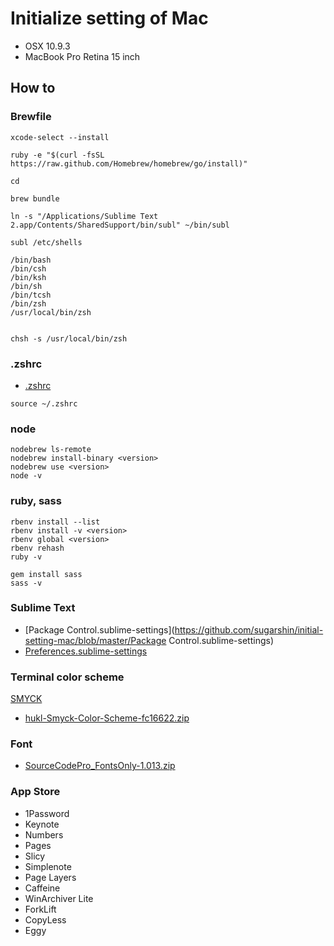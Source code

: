 # Initialize setting of Mac

* OSX 10.9.3
* MacBook Pro Retina 15 inch

## How to

### Brewfile

```
xcode-select --install

ruby -e "$(curl -fsSL https://raw.github.com/Homebrew/homebrew/go/install)"

cd

brew bundle

ln -s "/Applications/Sublime Text 2.app/Contents/SharedSupport/bin/subl" ~/bin/subl

subl /etc/shells

/bin/bash
/bin/csh
/bin/ksh
/bin/sh
/bin/tcsh
/bin/zsh
/usr/local/bin/zsh


chsh -s /usr/local/bin/zsh

```

### .zshrc

* [.zshrc](https://github.com/sugarshin/initial-setting-mac/blob/master/.zshrc)

```
source ~/.zshrc
```

### node

```
nodebrew ls-remote  
nodebrew install-binary <version>
nodebrew use <version>
node -v
```

### ruby, sass

```
rbenv install --list
rbenv install -v <version>
rbenv global <version>
rbenv rehash
ruby -v

gem install sass
sass -v
```

### Sublime Text

* [Package Control.sublime-settings](https://github.com/sugarshin/initial-setting-mac/blob/master/Package Control.sublime-settings)
* [Preferences.sublime-settings](https://github.com/sugarshin/initial-setting-mac/blob/master/Preferences.sublime-settings)


### Terminal color scheme

[SMYCK](http://color.smyck.org/)

* [hukl-Smyck-Color-Scheme-fc16622.zip](https://github.com/sugarshin/initial-setting-mac/blob/master/hukl-Smyck-Color-Scheme-fc16622.zip)


### Font

* [SourceCodePro_FontsOnly-1.013.zip](https://github.com/sugarshin/initial-setting-mac/blob/master/SourceCodePro_FontsOnly-1.013.zip)


### App Store
* 1Password
* Keynote
* Numbers
* Pages
* Slicy
* Simplenote
* Page Layers
* Caffeine
* WinArchiver Lite
* ForkLift
* CopyLess
* Eggy
